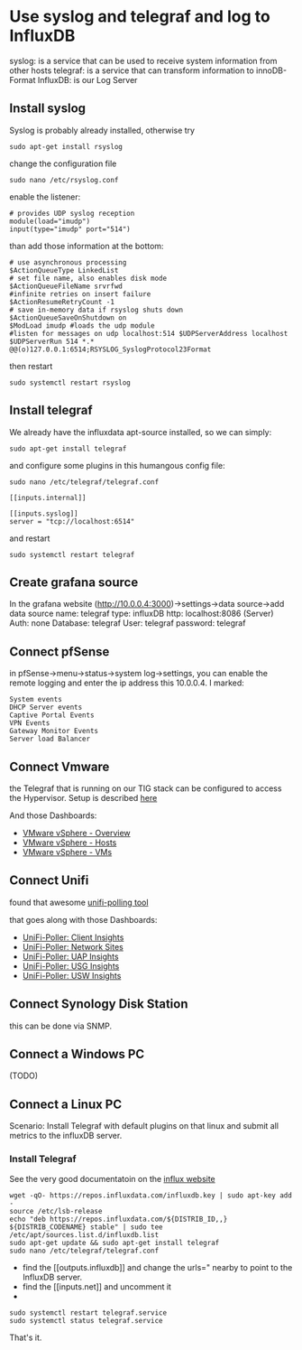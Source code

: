# Use syslog and telegraf and log to InfluxDB
syslog: is a service that can be used to receive system information from other hosts
telegraf: is a service that can transform information to innoDB-Format
InfluxDB: is our Log Server

## Install syslog
Syslog is probably already installed, otherwise try

    sudo apt-get install rsyslog


change the configuration file 

    sudo nano /etc/rsyslog.conf

enable the listener:

    # provides UDP syslog reception
    module(load="imudp")
    input(type="imudp" port="514")

than add those information at the bottom:

    # use asynchronous processing 
    $ActionQueueType LinkedList 
    # set file name, also enables disk mode 
    $ActionQueueFileName srvrfwd 
    #infinite retries on insert failure 
    $ActionResumeRetryCount -1 
    # save in-memory data if rsyslog shuts down 
    $ActionQueueSaveOnShutdown on 
    $ModLoad imudp #loads the udp module 
    #listen for messages on udp localhost:514 $UDPServerAddress localhost $UDPServerRun 514 *.* 
    @@(o)127.0.0.1:6514;RSYSLOG_SyslogProtocol23Format

then restart

    sudo systemctl restart rsyslog

## Install telegraf
We already have the influxdata apt-source installed, so we can simply:

    sudo apt-get install telegraf

and configure some plugins in this humangous config file:

    sudo nano /etc/telegraf/telegraf.conf

    [[inputs.internal]]

    [[inputs.syslog]]
    server = "tcp://localhost:6514"

and restart

    sudo systemctl restart telegraf

## Create grafana source
In the grafana website (http://10.0.0.4:3000)->settings->data source->add data source
    name: telegraf
    type: influxDB
    http: localhost:8086 (Server)
    Auth: none
    Database: telegraf
    User: telegraf password: telegraf


## Connect pfSense
in pfSense->menu->status->system log->settings, you can enable the remote logging and enter the ip address this 10.0.0.4.
I marked:

    System events
    DHCP Server events
    Captive Portal Events
    VPN Events
    Gateway Monitor Events
    Server load Balancer


## Connect Vmware
the Telegraf that is running on our TIG stack can be configured to access the Hypervisor. Setup is described [here](
https://github.com/influxdata/telegraf/tree/release-1.8/plugins/inputs/vsphere)


And those Dashboards:
- [VMware vSphere - Overview](https://grafana.com/grafana/dashboards/8159)
- [VMware vSphere - Hosts](https://grafana.com/grafana/dashboards/8165)
- [VMware vSphere - VMs](https://grafana.com/grafana/dashboards/8168)

## Connect Unifi
found that awesome [unifi-polling tool](https://github.com/davidnewhall/unifi-poller/wiki/Installation)

that goes along with those Dashboards:
- [UniFi-Poller: Client Insights](https://grafana.com/grafana/dashboards/10418)
- [UniFi-Poller: Network Sites](https://grafana.com/grafana/dashboards/10414)
- [UniFi-Poller: UAP Insights](https://grafana.com/grafana/dashboards/10415)
- [UniFi-Poller: USG Insights](https://grafana.com/grafana/dashboards/10416)
- [UniFi-Poller: USW Insights](https://grafana.com/grafana/dashboards/10417)

## Connect Synology Disk Station
this can be done via SNMP. 
## Connect a Windows PC
(TODO)

## Connect a Linux PC
Scenario: Install Telegraf with default plugins on that linux and submit all metrics to the influxDB server. 
### Install Telegraf
See the very good documentatoin on the [influx website](https://docs.influxdata.com/telegraf/v1.12/introduction/installation/)

    wget -qO- https://repos.influxdata.com/influxdb.key | sudo apt-key add -
    source /etc/lsb-release
    echo "deb https://repos.influxdata.com/${DISTRIB_ID,,} ${DISTRIB_CODENAME} stable" | sudo tee /etc/apt/sources.list.d/influxdb.list
    sudo apt-get update && sudo apt-get install telegraf
    sudo nano /etc/telegraf/telegraf.conf 

- find the \[\[outputs.influxdb\]\] and change the urls=" nearby to point to the InfluxDB server.
- find the \[\[inputs.net\]\] and uncomment it
- 

    sudo systemctl restart telegraf.service
    sudo systemctl status telegraf.service

That's it. 
